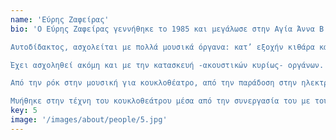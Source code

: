 ```yaml
---
name: 'Εύρης Ζαφείρας'
bio: 'Ο Εύρης Ζαφείρας γεννήθηκε το 1985 και μεγάλωσε στην Αγία Άννα Β. Ευβοίας. Ξεκίνησε να παίζει μουσική απ’ την κοιλιά της μάνας του.

Αυτοδίδακτος, ασχολείται με πολλά μουσικά όργανα: κατ’ εξοχήν κιθάρα και βιολί, αλλά και λαούτο, ούτι, μπουζούκι... αν έχει χορδές τό’ χουμε -και όχι μόνο! Πνευστά, κρουστά, κατσαρόλες, όλα τα όργανα και τα αντικείμενα τον προκαλούν να δημιουργήσει μουσική μαζί τους!

Έχει ασχοληθεί ακόμη και με την κατασκευή -ακουστικών κυρίως- οργάνων. Αποστολή του να συνεργάζεται με κάθε είδους μουσικούς και να ανακαλύπτει νέα μουσικά μονοπάτια.

Από την ρόκ στην μουσική για κουκλοθέατρο, από την παράδοση στην ηλεκτρονική μουσική, από την Ανατολή στη Δύση, όλοι οι δρόμοι τον οδηγούν σε αέναα ταξίδια.

Μυήθηκε στην τέχνη του κουκλοθεάτρου μέσα από την συνεργασία του με τους ΟΥΠΣ!, ένα μοναδικό ταξίδι στον μαγικό κόσμο των παιδιών.'
key: 5
image: '/images/about/people/5.jpg'
---
```

